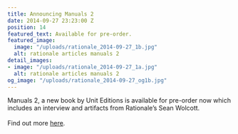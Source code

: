 ```yaml
---
title: Announcing Manuals 2
date: 2014-09-27 23:23:00 Z
position: 14
featured_text: Available for pre-order.
featured_image:
  image: "/uploads/rationale_2014-09-27_1b.jpg"
  alt: rationale articles manuals 2
detail_images:
- image: "/uploads/rationale_2014-09-27_1a.jpg"
  alt: rationale articles manuals 2
og_image: "/uploads/rationale_2014-09-27_og1b.jpg"
---
```


Manuals 2, a new book by Unit Editions is available for pre-order now which includes an interview and artifacts from Rationale’s Sean Wolcott. 
<br>
<br>
Find out more [here](https://www.uniteditions.com/).
